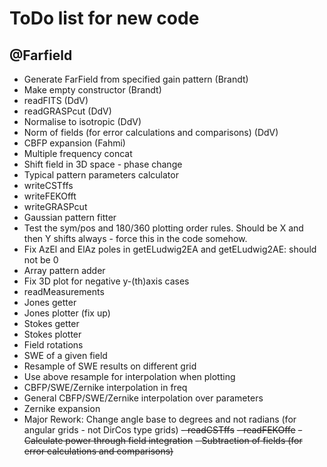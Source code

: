 # ToDo list for new code

## @Farfield
- Generate FarField from specified gain pattern (Brandt)
- Make empty constructor (Brandt)
- readFITS (DdV)
- readGRASPcut (DdV)
- Normalise to isotropic (DdV)
- Norm of fields (for error calculations and comparisons) (DdV)
- CBFP expansion (Fahmi)
- Multiple frequency concat
- Shift field in 3D space - phase change
- Typical pattern parameters calculator
- writeCSTffs
- writeFEKOfft
- writeGRASPcut
- Gaussian pattern fitter
- Test the sym/pos and 180/360 plotting order rules.  Should be X and then Y shifts always - force this in the code somehow.
- Fix AzEl and ElAz poles in getELudwig2EA and getELudwig2AE: should not be 0
- Array pattern adder
- Fix 3D plot for negative y-(th)axis cases
- readMeasurements
- Jones getter
- Jones plotter (fix up)
- Stokes getter
- Stokes plotter
- Field rotations
- SWE of a given field
- Resample of SWE results on different grid
- Use above resample for interpolation when plotting
- CBFP/SWE/Zernike interpolation in freq
- General CBFP/SWE/Zernike interpolation over parameters
- Zernike expansion
- Major Rework: Change angle base to degrees and not radians (for angular grids - not DirCos type grids)
~~- readCSTffs~~
~~- readFEKOffe~~
~~- Calculate power through field integration~~
~~- Subtraction of fields (for error calculations and comparisons)~~
